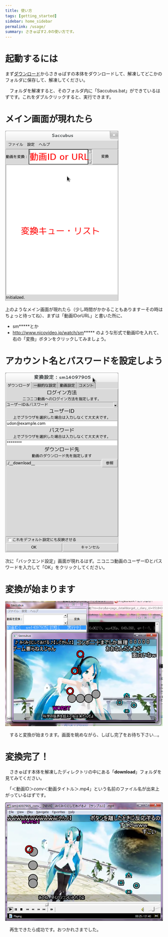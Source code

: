 ```yaml
---
title: 使い方
tags: [getting_started]
sidebar: home_sidebar
permalink: /usage/
summary: さきゅばす2.0の使い方です。
---
```


# 起動するには
まず[ダウンロード](http://sourceforge.jp/projects/saccubus/releases/)からさきゅばすの本体をダウンロードして、解凍してどこかのフォルダに保存して、解凍してください。

　フォルダを解凍すると、そのフォルダ内に「Saccubus.bat」ができているはずです。これをダブルクリックすると、実行できます。

# メイン画面が現れたら

![メイン画面](/images/usage/MainScreen.png)

上のようなメイン画面が現れたら（少し時間がかかることもありますーその時はちょっと待ってね）、まずは「動画IDorURL」と書いた所に、
 - sm*****とか
 - http://www.nicovideo.jp/watch/sm*****
のような形式で動画IDを入れて、右の「変換」ボタンをクリックしてみましょう。

# アカウント名とパスワードを設定しよう

![バックエンド設定](/images/usage/BackendConfigureWindow.png)

次に「バックエンド設定」画面が現れるはず。ニコニコ動画のユーザーIDとパスワードを入力して「OK」をクリックしてください。

# 変換が始まります

![変換中…](/images/usage/Converting.png)

　すると変換が始まります。画面を眺めながら、しばし完了をお待ち下さい…。

# 変換完了！
　さきゅばす本体を解凍したディレクトリの中にある「__download__」フォルダを見てみてください。

　「＜動画ID＞_conv_＜動画タイトル＞.mp4」という名前のファイル名が出来上がっているはずです。

![変換完了](/images/usage/Converted.png)

　再生できたら成功です。おつかれさまでした。
